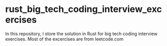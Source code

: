 # rust_big_tech_coding_interview_excercises
In this repository, I store the solution in Rust for big tech coding interview exercises. Most of the excercises are from leetcode.com
